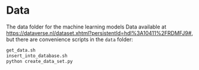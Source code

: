 # Data

The data folder for the machine learning models
Data available at https://dataverse.nl/dataset.xhtml?persistentId=hdl%3A10411%2FRDMFJ9#, but there are convenience scripts in the `data` folder:
```bash
get_data.sh
insert_into_database.sh
python create_data_set.py
```
